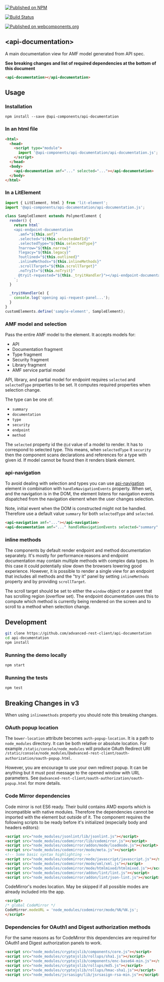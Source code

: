 [![Published on NPM](https://img.shields.io/npm/v/@api-components/api-documentation.svg)](https://www.npmjs.com/package/@api-components/api-documentation)

[![Build Status](https://travis-ci.org/advanced-rest-client/api-documentation.svg?branch=stage)](https://travis-ci.org/advanced-rest-client/api-documentation)

[![Published on webcomponents.org](https://img.shields.io/badge/webcomponents.org-published-blue.svg)](https://www.webcomponents.org/element/advanced-rest-client/api-documentation)

## &lt;api-documentation&gt;

A main documentation view for AMF model generated from API spec.

**See breaking changes and list of required dependencies at the bottom of this document**

```html
<api-documentation></api-documentation>
```

## Usage

### Installation
```
npm install --save @api-components/api-documentation
```

### In an html file

```html
<html>
  <head>
    <script type="module">
      import '@api-components/api-documentation/api-documentation.js';
    </script>
  </head>
  <body>
    <api-documentation amf="..." selected="..."></api-documentation>
  </body>
</html>
```

### In a LitElement

```js
import { LitElement, html } from 'lit-element';
import '@api-components/api-documentation/api-documentation.js';

class SampleElement extends PolymerElement {
  render() {
    return html`
    <api-endpoint-documentation
      .amf="${this.amf}"
      .selected="${this.selectedAmfId}"
      .selectedType="${this.selectedType}"
      ?narrow="${this.narrow}"
      ?legacy="${this.legacy}"
      ?outlined="${this.outlined}"
      .inlineMethods="${this.inlineMethods}"
      .scrollTarget="${this.scrollTarget}"
      .noTryIt="${this.noTryit}"
      @tryit-requested="${this._tryitHandler}"></api-endpoint-documentation>
    `;
  }

  _tryitHandler(e) {
    console.log('opening api-request-panel...');
  }
}
customElements.define('sample-element', SampleElement);
```

### AMF model and selection

Pass the entire AMF model to the element. It accepts models for:

-   API
-   Documentation fragment
-   Type fragment
-   Security fragment
-   Library fragment
-   AMF service partial model

API, library, and partial model for endpoint requires `selected` and `selectedType` properties to be set.
It computes required properties when selection change.

The type can be one of:

-   `summary`
-   `documentation`
-   `type`
-   `security`
-   `endpoint`
-   `method`

The `selected` property id the `@id` value of a model to render. It has to correspond to selected type.
This means, when `selectedType` it `security` then the component scans declarations and references for a type
with given id. If model cannot be found then it renders blank element.

### api-navigation

To avoid dealing with selection and types you can use [api-navigation](https://github.com/advanced-rest-client/api-navigation) element
in combination with `handleNavigationEvents` property. When set, and the navigation is in the DOM, the element listens for navigation
events dispatched from the navigation element when the user changes selection.

Note, initial event when the DOM is constructed might not be handled. Therefore use a default value `summary` for both `selectedType` and `selected`.

```html
<api-navigation amf="..."></api-navigation>
<api-documentation amf="..." handleNavigationEvents selected="summary" selectedtype="summary"></api-documentation>
```

### inline methods

The components by default render endpoint and method documentation separately. It's mostly for performance reasons and endpoint documentation may contain multiple methods with complex data types. In this case it could potentially slow down the browsers lowering good experience.
However, it is possible to render a single view for an endpoint that includes all methods and the "try it" panel by setting `inlineMethods` property and by providing `scrollTarget`.

The scroll target should be set to either the `window` object or a parent that has scrolling region (overflow set). The endpoint documentation uses this to compute which method is currently being rendered on the screen and to scroll to a method when selection change.

## Development

```sh
git clone https://github.com/advanced-rest-client/api-documentation
cd api-documentation
npm install
```

### Running the demo locally

```sh
npm start
```

### Running the tests
```sh
npm test
```

## Breaking Changes in v3

When using `inlinemethods` property you should note this breaking changes.

### OAuth popup location

The `bower-location` attribute becomes `auth-popup-location`.
It is a path to `node_modules` directory. It can be both relative or absolute location. For example `/static/console/node_modules` will produce OAuth Redirect URI `/static/console/node_modules/@advanced-rest-client/oauth-authorization/oauth-popup.html`.

However, you are encourage to use your own redirect popup. It can be anything but it must post message to the opened window with URL parameters. See `@advanced-rest-client/oauth-authorization/oauth-popup.html` for more details.

### Code Mirror dependencies

Code mirror is not ES6 ready. Their build contains AMD exports which is incompatible with native modules. Therefore the dependencies cannot be imported with the element but outside of it.
The component requires the following scripts to be ready before it's initialized (especially body and headers editors):

```html
<script src="node_modules/jsonlint/lib/jsonlint.js"></script>
<script src="node_modules/codemirror/lib/codemirror.js"></script>
<script src="node_modules/codemirror/addon/mode/loadmode.js"></script>
<script src="node_modules/codemirror/mode/meta.js"></script>
<!-- Some basic syntax highlighting -->
<script src="node_modules/codemirror/mode/javascript/javascript.js"></script>
<script src="node_modules/codemirror/mode/xml/xml.js"></script>
<script src="node_modules/codemirror/mode/htmlmixed/htmlmixed.js"></script>
<script src="node_modules/codemirror/addon/lint/lint.js"></script>
<script src="node_modules/codemirror/addon/lint/json-lint.js"></script>
```

CodeMirror's modes location. May be skipped if all possible modes are already included into the app.

```html
<script>
/* global CodeMirror */
CodeMirror.modeURL = 'node_modules/codemirror/mode/%N/%N.js';
</script>
```

### Dependencies for OAuth1 and Digest authorization methods

For the same reasons as for CodeMirror this dependencies are required for OAuth1 and Digest authorization panels to work.

```html
<script src="node_modules/cryptojslib/components/core.js"></script>
<script src="node_modules/cryptojslib/rollups/sha1.js"></script>
<script src="node_modules/cryptojslib/components/enc-base64-min.js"></script>
<script src="node_modules/cryptojslib/rollups/md5.js"></script>
<script src="node_modules/cryptojslib/rollups/hmac-sha1.js"></script>
<script src="node_modules/jsrsasign/lib/jsrsasign-rsa-min.js"></script>
```
